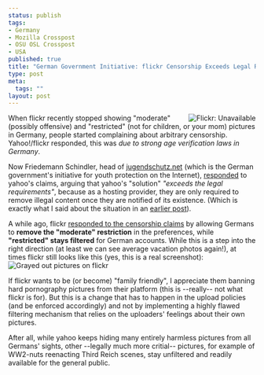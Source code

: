 ```yaml
--- 
status: publish
tags: 
- Germany
- Mozilla Crosspost
- OSU OSL Crosspost
- USA
published: true
title: "German Government Initiative: flickr Censorship Exceeds Legal Requirements"
type: post
meta: 
  tags: ""
layout: post
---
```

<img src='http://fredericiana.com/wp-content/uploads/2007/06/flickr-unavailable.gif' alt='Flickr: Unavailable' class="alignright" align="right" />When flickr recently stopped showing "moderate" (possibly offensive) and "restricted" (not for children, or your mom) pictures in Germany, people started complaining about arbitrary censorship. Yahoo!/flickr responded, this was <em>due to strong age verification laws in Germany</em>.

Now Friedemann Schindler, head of <a href="http://www.jugendschutz.net/index.html">jugendschutz.net</a> (which is the German government's initiative for youth protection on the Internet), <a href="http://www.heise.de/newsticker/meldung/91468">responded</a> to yahoo's claims, arguing that yahoo's "solution" <em>"exceeds the legal requirements"</em>, because as a hosting provider, they are only required to remove illegal content once they are notified of its existence. (Which is exactly what I said about the situation in an <a href="http://fredericiana.com/2007/06/15/on-flickr-censorship-in-germany/">earlier post</a>).

A while ago, flickr <a href="http://www.flickr.com/help/forum/en-us/43626/">responded to the censorship claims</a> by allowing Germans to <strong>remove the "moderate" restriction</strong> in the preferences, while <strong>"restricted" stays filtered</strong> for German accounts. While this is a step into the right direction (at least we can see average vacation photos again!), at times flickr still looks like this (yes, this is a real screenshot):
<img src='http://fredericiana.com/wp-content/uploads/2007/06/flickr-filtered.jpg' alt='Grayed out pictures on flickr' />

If flickr wants to be (or become) "family friendly", I appreciate them banning hard pornography pictures from their platform (this is --really-- not what flickr is for). But this is a change that has to happen in the upload policies (and be enforced accordingly) and not by implementing a highly flawed filtering mechanism that relies on the uploaders' feelings about their own pictures.

After all, while yahoo keeps hiding many entirely harmless pictures from all Germans' sights, other --legally much more critial-- pictures, for example of WW2-nuts reenacting Third Reich scenes, stay unfiltered and readily available for the general public.

